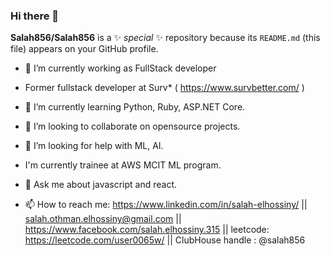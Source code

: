 ### Hi there 👋

**Salah856/Salah856** is a ✨  _special_  ✨ repository because its `README.md` (this file) appears on your GitHub profile.

- 🔭 I’m currently working as FullStack developer
- Former fullstack developer at Surv* ( https://www.survbetter.com/ )
- 🌱 I’m currently learning Python, Ruby, ASP.NET Core. 
- 👯 I’m looking to collaborate on opensource projects. 
- 🤔 I’m looking for help with ML, AI. 
- I'm currently trainee at AWS MCIT ML program. 
- 💬 Ask me about javascript and react. 

- 📫 How to reach me: https://www.linkedin.com/in/salah-elhossiny/ 
 || salah.othman.elhossiny@gmail.com 
 || https://www.facebook.com/salah.elhossiny.315 
 || leetcode: https://leetcode.com/user0065w/
 || ClubHouse handle : @salah856 
